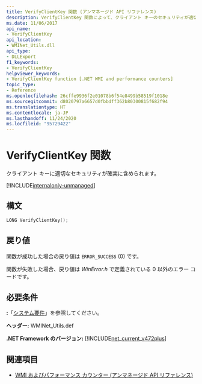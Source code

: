 ```yaml
---
title: VerifyClientKey 関数 (アンマネージド API リファレンス)
description: VerifyClientKey 関数によって、クライアント キーのセキュリティが適切であることが確認されます。
ms.date: 11/06/2017
api_name:
- VerifyClientKey
api_location:
- WMINet_Utils.dll
api_type:
- DLLExport
f1_keywords:
- VerifyClientKey
helpviewer_keywords:
- VerifyClientKey function [.NET WMI and performance counters]
topic_type:
- Reference
ms.openlocfilehash: 26cffe9936f2e01078b6f54e8499b58519f1018e
ms.sourcegitcommit: d8020797a6657d0fbbdff362b80300815f682f94
ms.translationtype: HT
ms.contentlocale: ja-JP
ms.lasthandoff: 11/24/2020
ms.locfileid: "95729422"
---
```

# <a name="verifyclientkey-function"></a>VerifyClientKey 関数

クライアント キーに適切なセキュリティが確実に含められます。  
  
[!INCLUDE[internalonly-unmanaged](../../../../includes/internalonly-unmanaged.md)]
  
## <a name="syntax"></a>構文  
  
```cpp  
LONG VerifyClientKey();
```  

## <a name="return-value"></a>戻り値

関数が成功した場合の戻り値は `ERROR_SUCCESS` (0) です。

関数が失敗した場合、戻り値は *WinError.h* で定義されている 0 以外のエラー コードです。

## <a name="requirements"></a>必要条件  

 **:**「[システム要件](../../get-started/system-requirements.md)」を参照してください。  
  
 **ヘッダー:** WMINet_Utils.def  
  
 **.NET Framework のバージョン:** [!INCLUDE[net_current_v472plus](../../../../includes/net-current-v472plus.md)]  
  
## <a name="see-also"></a>関連項目

- [WMI およびパフォーマンス カウンター (アンマネージド API リファレンス)](index.md)
